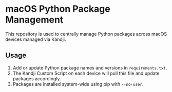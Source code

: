 # macOS Python Package Management

This repository is used to centrally manage Python packages across macOS devices managed via Kandji.

## Usage

1. Add or update Python package names and versions in `requirements.txt`.
2. The Kandji Custom Script on each device will pull this file and update packages accordingly.
3. Packages are installed system-wide using pip with `--no-user`.
